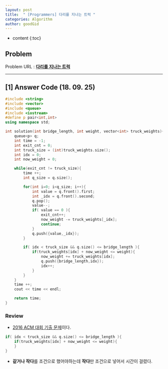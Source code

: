 ```yaml
---
layout: post
title:  " [Programmers] 다리를 지나는 트럭 "
categories: Algorithm
author: goodGid
---
```

* content
{:toc}

## Problem 
Problem URL : **[다리를 지나는 트럭](https://programmers.co.kr/learn/courses/30/lessons/42583)**








---

## [1] Answer Code (18. 09. 25)

``` cpp
#include <string>
#include <vector>
#include <queue>
#include <iostream>
#define p pair<int,int>
using namespace std;

int solution(int bridge_length, int weight, vector<int> truck_weights){
    queue<p> q;
    int time = -1;
    int exit_cnt = 0;
    int truck_size = (int)truck_weights.size();
    int idx = 0;
    int now_weight = 0;

    while(exit_cnt != truck_size){
        time ++; 
        int q_size = q.size(); 

        for(int i=0; i<q_size; i++){
            int value = q.front().first; 
            int _idx = q.front().second; 
            q.pop();
            value--; 
            if( value == 0 ){
                exit_cnt++;
                now_weight -= truck_weights[_idx];
                continue;
            }
            q.push({value,_idx});
        }

        if( idx < truck_size && q.size() <= bridge_length ){
            if(truck_weights[idx] + now_weight <= weight){
                now_weight += truck_weights[idx];
                q.push({bridge_length,idx});
                idx++;
            }
        }
    }    
    time ++;
    cout << time << endl;

    return time;
}
```


### Review

* [2016 ACM 대회 기출 문제](http://icpckorea.org/2016/ONLINE/problem.pdf)이다.

``` cpp
if( idx < truck_size && q.size() <= bridge_length ){
    if(truck_weights[idx] + now_weight <= weight){ 
    }
}
```

* **같거나 작다**를 조건으로 했어야하는데 **작다**만 조건으로 넣어서 시간이 걸렸다.


